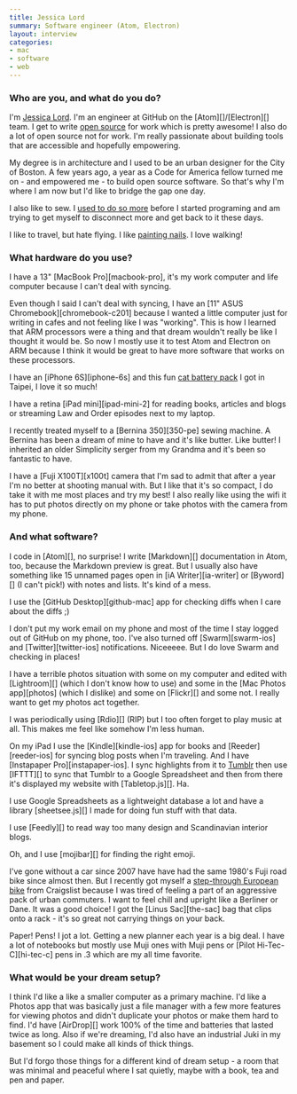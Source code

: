 ```yaml
---
title: Jessica Lord
summary: Software engineer (Atom, Electron)
layout: interview
categories:
- mac
- software
- web
---
```


### Who are you, and what do you do?

I'm [Jessica Lord](http://jlord.us/ "Jessica's website."). I'm an engineer at GitHub on the [Atom][]/[Electron][] team. I get to write [open source](https://github.com/jlord "Jessica's GitHub account.") for work which is pretty awesome! I also do a lot of open source not for work. I'm really passionate about building tools that are accessible and hopefully empowering. 

My degree is in architecture and I used to be an urban designer for the City of Boston. A few years ago, a year as a Code for America fellow turned me on - and empowered me - to build open source software. So that's why I'm where I am now but I'd like to bridge the gap one day.

I also like to sew. I [used to do so more](http://www.ecabonline.com/ "Jessica and Elizabeth's sewing site.") before I started programing and am trying to get myself to disconnect more and get back to it these days. 

I like to travel, but hate flying. I like [painting nails](https://www.instagram.com/explore/tags/nailconf/ "Instagram photos of painted nails."). I love walking!

### What hardware do you use?

I have a 13" [MacBook Pro][macbook-pro], it's my work computer and life computer because I can't deal with syncing. 

Even though I said I can't deal with syncing, I have an [11" ASUS Chromebook][chromebook-c201] because I wanted a little computer just for writing in cafes and not feeling like I was "working". This is how I learned that ARM processors were a thing and that dream wouldn't really be like I thought it would be. So now I mostly use it to test Atom and Electron on ARM because I think it would be great to have more software that works on these processors.

I have an [iPhone 6S][iphone-6s] and this fun [cat battery pack](https://www.instagram.com/p/uxtayeR0ec/ "Jessica's Instagram photo of her cat battery pack.") I got in Taipei, I love it so much! 

I have a retina [iPad mini][ipad-mini-2] for reading books, articles and blogs or streaming Law and Order episodes next to my laptop. 

I recently treated myself to a [Bernina 350][350-pe] sewing machine. A Bernina has been a dream of mine to have and it's like butter. Like butter! I inherited an older Simplicity serger from my Grandma and it's been so fantastic to have. 

I have a [Fuji X100T][x100t] camera that I'm sad to admit that after a year I'm no better at shooting manual with. But I like that it's so compact, I do take it with me most places and try my best! I also really like using the wifi it has to put photos directly on my phone or take photos with the camera from my phone. 

### And what software?

I code in [Atom][], no surprise! I write [Markdown][] documentation in Atom, too, because the Markdown preview is great. But I usually also have something like 15 unnamed pages open in [iA Writer][ia-writer] or [Byword][] (I can't pick!) with notes and lists. It's kind of a mess. 

I use the [GitHub Desktop][github-mac] app for checking diffs when I care about the diffs ;)

I don't put my work email on my phone and most of the time I stay logged out of GitHub on my phone, too. I've also turned off [Swarm][swarm-ios] and [Twitter][twitter-ios] notifications. Niceeeee. But I do love Swarm and checking in places!

I have a terrible photos situation with some on my computer and edited with [Lightroom][] (which I don't know how to use) and some in the [Mac Photos app][photos] (which I dislike) and some on [Flickr][] and some not. I really want to get my photos act together.

I was periodically using [Rdio][] (RIP) but I too often forget to play music at all. This makes me feel like somehow I'm less human. 

On my iPad I use the [Kindle][kindle-ios] app for books and [Reeder][reeder-ios] for syncing blog posts when I'm traveling. And I have [Instapaper Pro][instapaper-ios]. I sync highlights from it to [Tumblr](http://jlord-reads.tumblr.com/ "Jessica's Tumblr site.") then use [IFTTT][] to sync that Tumblr to a Google Spreadsheet and then from there it's displayed my website with [Tabletop.js][]. Ha. 

I use Google Spreadsheets as a lightweight database a lot and have a library [sheetsee.js][] I made for doing fun stuff with that data. 

I use [Feedly][] to read way too many design and Scandinavian interior blogs.

Oh, and I use [mojibar][] for finding the right emoji. 

I've gone without a car since 2007 have have had the same 1980's Fuji road bike since almost then. But I recently got myself a [step-through European bike](https://www.instagram.com/p/7TaWo-R0Y0/ "Jessica's Instagram photo of her bike.") from Craigslist because I was tired of feeling a part of an aggressive pack of urban commuters. I want to feel chill and upright like a Berliner or Dane. It was a good choice! I got the [Linus Sac][the-sac] bag that clips onto a rack - it's so great not carrying things on your back. 

Paper! Pens! I jot a lot. Getting a new planner each year is a big deal. I have a lot of notebooks but mostly use Muji ones with Muji pens or [Pilot Hi-Tec-C][hi-tec-c] pens in .3 which are my all time favorite.

### What would be your dream setup?

I think I'd like a like a smaller computer as a primary machine. I'd like a Photos app that was basically just a file manager with a few more features for viewing photos and didn't duplicate your photos or make them hard to find. I'd have [AirDrop][] work 100% of the time and batteries that lasted twice as long. Also if we're dreaming, I'd also have an industrial Juki in my basement so I could make all kinds of thick things. 

But I'd forgo those things for a different kind of dream setup - a room that was minimal and peaceful where I sat quietly, maybe with a book, tea and pen and paper. 